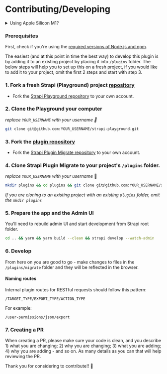 # Contributing/Developing

<details>
  <summary>Using Apple Silicon M1?</summary>

_For users running on Apple Silicon M1, you may encounter errors thrown by `sharp`. You may need to re-install `libvps` or to build `sharp` manually following [this issue comment](https://github.com/lovell/sharp/issues/2460#issuecomment-751491241) in order to start the project._

</details>

### Prerequisites

First, check if you're using the [required versions of Node.js and npm](https://strapi.io/documentation/developer-docs/latest/installation/cli.html#step-1-make-sure-requirements-are-met).

The easiest (and at this point in time the best way) to develop this plugin is by adding it to an existing project by placing it into `/plugins` folder.
The below steps will help you to set up this on a fresh project, if you would like to add it to your project, omit the first 2 steps and start with step 3.

### 1. Fork a fresh Strapi (Playground) project [repository](https://github.com/ijsto/strapi-plugin-migrate)

- Fork the [Strapi Playground repository](https://github.com/ijsto/strapi-playground) to your own account.

### 2. Clone the Playground your computer

_replace `YOUR_USERNAME` with your username 🙂_

```bash
git clone git@github.com:YOUR_USERNAME/strapi-playground.git
```

### 3. Fork the [plugin repository](https://github.com/ijsto/strapi-plugin-migrate)

- Fork the [Strapi Plugin Migrate repository](https://github.com/ijsto/strapi-plugin-migrate) to your own account.

### 4. Clone Strapi Plugin Migrate to your project's `/plugins` folder.

_replace `YOUR_USERNAME` with your username_ 🙂

```bash
mkdir plugins && cd plugins && git clone git@github.com:YOUR_USERNAME/strapi-plugin-migrate.git migrate
```

_If you are cloning to an existing project with an existing `plugins` folder, omit the `mkdir plugins`_

### 5. Prepare the app and the Admin UI

You'll need to rebuild admin UI and start development from Strapi root folder.

```bash
cd .. && yarn && yarn build --clean && strapi develop --watch-admin
```

### 6. Develop

From here on you are good to go - make changes to files in the `/plugins/migrate` folder and they will be reflected in the browser.

#### Naming routes

Internal plugin routes for RESTful requests should follow this pattern:
```
/TARGET_TYPE/EXPORT_TYPE/ACTION_TYPE
```

For example:
```
/user-permissions/json/export
```

### 7. Creating a PR

When creating a PR, please make sure your code is clean, and you describe 1) what you are changing; 2) why you are changing; 3) what you are adding; 4) why you are adding - and so on. As many details as you can that will help reviewing the PR.


Thank you for considering to contribute!! 🙌
